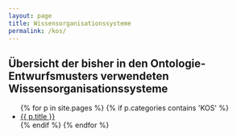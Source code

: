 ```yaml
---
layout: page
title: Wissensorganisationssysteme
permalink: /kos/
---
```


## Übersicht der bisher in den Ontologie-Entwurfsmusters verwendeten Wissensorganisationssysteme

<ul>
{% for p in site.pages %}
   {% if p.categories contains 'KOS' %}
      <li><a href="/DigiKAR-Ontology-Design{{ p.url }}">{{ p.title }}</a></li>
   {% endif %}
{% endfor %}
</ul>
